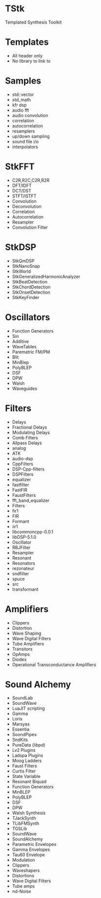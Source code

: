 # TStk
Templated Synthesis Toolkit

# Templates
* All header only
* No library to link to 

# Samples
* std::vector
* std_math
* kfr dsp 
* audio fft
* audio convolution
* correlation 
* autocorrelation
* resamplers
* up/down sampling
* sound file i/o
* interpolators

# StkFFT
* C2R,R2C,C2R,R2R
* DFT/IDFT
* DCT/DST
* STFT/ISTFT
* Convolution
* Deconvolution
* Correlation
* Autocorrelation
* Resampler 
* Convolution Filter

# StkDSP
* StkQmDSP
* StkNanoSnap
* StkWorld
* StkGeneralizedHarmonicAnalyzer
* StkBeatDetection
* StkChordDetection
* StkOnsetDetection
* StkKeyFinder

# Oscillators
* Function Generators
* Sin
* Additive 
* WaveTables
* Parematric FM/PM 
* Blit
* MinBlep
* PolyBLEP
* DSF
* DPW
* Walsh
* Waveguides 

# Filters
* Delays
* Fractional Delays
* Modulating Delays
* Comb Filters
* Allpass Delays
* analog
* ATK
* audio-dsp
* CppFilters
* DSP-Cpp-filters
* DSPFilters
* equalizer
* fastfilter
* FastFIR
* FaustFilters
* fft_band_equalizer
* Filters
* fir1
* FIR
* Formant
* iir1
* libcommoncpp-0.0.1
* libDSP-5.1.0
* Oscillator
* RBJFilter
* Resampler
* Resonant
* Resonators
* rezonateur
* sndfilter
* spuce
* src
* transformant    

# Amplifiers
* Clippers
* Distortion
* Wave Shaping
* Wave Digital Filters
* Tube Amplifiers
* Transitors
* OpAmps
* Diodes
* Operational Transconductance Amplifiers


# Sound Alchemy
* SoundLab
* SoundWave
* LuaJIT scripting
* Gamma
* Loris
* Marsyas
* Essentia
* SoondPipes
* SndKits
* PureData (libpd)
* Lv2 Plugins
* Ladspa Plugins
* Moog Ladders
* Faust Filters
* Curtis Filter
* State Variable
* Resonant Biquad
* Function Generators
* MinBLEP
* PolyBLEP
* DSF
* DPW
* Walsh Synthesis
* TJackSynth
* TLibFMSynth
* TGSLib
* SoundWave
* SoundAlchemy
* Parametric Envelopes
* Gamma Envelopes
* Tau60 Envelope
* Modulation 
* Clippers
* Waveshapers
* Distortions
* Wave Digital Filters
* Tube amps
* nd-Noise
